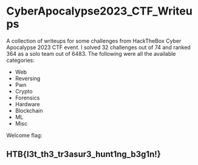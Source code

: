 # CyberApocalypse2023_CTF_Writeups

A collection of writeups for some challenges from HackTheBox Cyber Apocalypse 2023 CTF event. I solved 32 challenges out of 74 and ranked 364 as a solo team out of 6483. The following were all the available categories:

- Web
- Reversing
- Pwn
- Crypto
- Forensics
- Hardware
- Blockchain
- ML
- Misc

Welcome flag:

## HTB{l3t_th3_tr3asur3_hunt1ng_b3g1n!}
